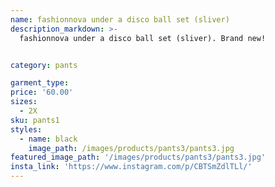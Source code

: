 ```yaml
---
name: fashionnova under a disco ball set (sliver)
description_markdown: >-
  fashionnova under a disco ball set (sliver). Brand new!


category: pants

garment_type:
price: '60.00'
sizes:
  - 2X
sku: pants1
styles:
  - name: black
    image_path: /images/products/pants3/pants3.jpg
featured_image_path: '/images/products/pants3/pants3.jpg'
insta_link: 'https://www.instagram.com/p/CBTSmZdlTLl/'
---
```

